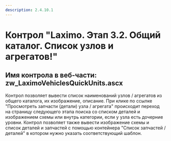 ```yaml
---
description: 2.4.10.1
---
```


# Контрол "Laximo. Этап 3.2. Общий каталог. Список узлов и агрегатов!"

## Имя контрола в веб-части: zw\_LaximoVehiclesQuickUnits.ascx

Контрол позволяет вывести список наименований узлов / агрегатов из общего каталога, их изображение, описание. При клике по ссылке "Просмотреть запчасти \(детали\) узла / агрегата" происходит переход на страницу следующего этапа поиска со списком деталей и изображением схемы или внутрь категории, если у узла есть дочерние уровни. Контрол позволяет также вывести изображение схемы и список деталей и запчастей с помощью контейнера "Список запчастей / деталей" в котором нужно указать соответствующий шаблон.


